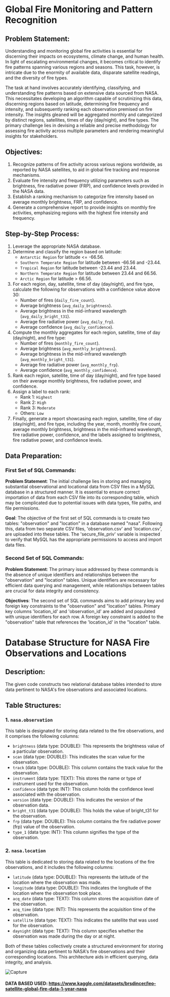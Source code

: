 # Global Fire Monitoring and Pattern Recognition

## Problem Statement:

Understanding and monitoring global fire activities is essential for discerning their impacts on ecosystems, climate change, and human health. In light of escalating environmental changes, it becomes critical to identify fire patterns spanning various regions and seasons. This task, however, is intricate due to the enormity of available data, disparate satellite readings, and the diversity of fire types.

The task at hand involves accurately identifying, classifying, and understanding fire patterns based on extensive data sourced from NASA. This necessitates developing an algorithm capable of scrutinizing this data, discerning regions based on latitude, determining fire frequency and intensity, and subsequently ranking each observation premised on fire intensity. The insights gleaned will be aggregated monthly and categorized by distinct regions, satellites, times of day (day/night), and fire types. The primary challenge lies in devising a reliable and precise methodology for assessing fire activity across multiple parameters and rendering meaningful insights for stakeholders.

## Objectives:

1. Recognize patterns of fire activity across various regions worldwide, as reported by NASA satellites, to aid in global fire tracking and response mechanisms.
2. Evaluate fire intensity and frequency utilizing parameters such as brightness, fire radiative power (FRP), and confidence levels provided in the NASA data.
3. Establish a ranking mechanism to categorize fire intensity based on average monthly brightness, FRP, and confidence.
4. Generate a comprehensive report to provide insights on monthly fire activities, emphasizing regions with the highest fire intensity and frequency.

## Step-by-Step Process:

1. Leverage the appropriate NASA database.
2. Determine and classify the region based on latitude:
   - `Antarctic Region` for latitude <= -66.56.
   - `Southern Temperate Region` for latitude between -66.56 and -23.44.
   - `Tropical Region` for latitude between -23.44 and 23.44.
   - `Northern Temperate Region` for latitude between 23.44 and 66.56.
   - `Arctic Region` for latitude > 66.56.
3. For each region, day, satellite, time of day (day/night), and fire type, calculate the following for observations with a confidence value above 30:
   - Number of fires (`daily_fire_count`).
   - Average brightness (`avg_daily_brightness`).
   - Average brightness in the mid-infrared wavelength (`avg_daily_bright_t31`).
   - Average fire radiative power (`avg_daily_frp`).
   - Average confidence (`avg_daily_confidence`).
4. Compute the monthly aggregates for each region, satellite, time of day (day/night), and fire type:
   - Number of fires (`monthly_fire_count`).
   - Average brightness (`avg_monthly_brightness`).
   - Average brightness in the mid-infrared wavelength (`avg_monthly_bright_t31`).
   - Average fire radiative power (`avg_monthly_frp`).
   - Average confidence (`avg_monthly_confidence`).
5. Rank each region, satellite, time of day (day/night), and fire type based on their average monthly brightness, fire radiative power, and confidence.
6. Assign a label to each rank:
   - Rank 1: `Highest`
   - Rank 2: `High`
   - Rank 3: `Moderate`
   - Others: `Low`
7. Finally, generate a report showcasing each region, satellite, time of day (day/night), and fire type, including the year, month, monthly fire count, average monthly brightness, brightness in the mid-infrared wavelength, fire radiative power, confidence, and the labels assigned to brightness, fire radiative power, and confidence levels.

## Data Preparation:

### First Set of SQL Commands:

**Problem Statement**: The initial challenge lies in storing and managing substantial observational and locational data from CSV files in a MySQL database in a structured manner. It is essential to ensure correct importation of data from each CSV file into its corresponding table, which may be complicated due to potential issues with data types, file paths, and file permissions.

**Goal**: The objective of the first set of SQL commands is to create two tables: "observation" and "location" in a database named "nasa". Following this, data from two separate CSV files, 'observation.csv' and 'location.csv', are uploaded into these tables. The 'secure_file_priv' variable is inspected to verify that MySQL has the appropriate permissions to access and import data files.

### Second Set of SQL Commands:

**Problem Statement**: The primary issue addressed by these commands is the absence of unique identifiers and relationships between the "observation" and "location" tables. Unique identifiers are necessary for efficient data querying and management, while relationships between tables are crucial for data integrity and consistency.

**Objectives**: The second set of SQL commands aims to add primary key and foreign key constraints to the "observation" and "location" tables. Primary key columns 'location_id' and 'observation_id' are added and populated with unique identifiers for each row. A foreign key constraint is added to the "observation" table that references the 'location_id' in the "location" table.



# Database Structure for NASA Fire Observations and Locations

## Description:

The given code constructs two relational database tables intended to store data pertinent to NASA's fire observations and associated locations. 

## Table Structures:

### 1. `nasa.observation`

This table is designated for storing data related to the fire observations, and it comprises the following columns:

- `brightness` (data type: DOUBLE): This represents the brightness value of a particular observation.
- `scan` (data type: DOUBLE): This indicates the scan value for the observation.
- `track` (data type: DOUBLE): This column contains the track value for the observation.
- `instrument` (data type: TEXT): This stores the name or type of instrument used for the observation.
- `confidence` (data type: INT): This column holds the confidence level associated with the observation.
- `version` (data type: DOUBLE): This indicates the version of the observation data.
- `bright_t31` (data type: DOUBLE): This holds the value of bright_t31 for the observation.
- `frp` (data type: DOUBLE): This column contains the fire radiative power (frp) value of the observation.
- `type_1` (data type: INT): This column signifies the type of the observation.

### 2. `nasa.location`

This table is dedicated to storing data related to the locations of the fire observations, and it includes the following columns:

- `latitude` (data type: DOUBLE): This represents the latitude of the location where the observation was made.
- `longitude` (data type: DOUBLE): This indicates the longitude of the location where the observation took place.
- `acq_date` (data type: TEXT): This column stores the acquisition date of the observation.
- `acq_time` (data type: INT): This represents the acquisition time of the observation.
- `satellite` (data type: TEXT): This indicates the satellite that was used for the observation.
- `daynight` (data type: TEXT): This column specifies whether the observation was made during the day or at night.

Both of these tables collectively create a structured environment for storing and organizing data pertinent to NASA's fire observations and their corresponding locations. This architecture aids in efficient querying, data integrity, and analysis.


![Capture](https://github.com/babakziaei/Data-Analysis/assets/126654048/0309173b-6e47-4544-8346-58a1ae9a4966)

#### DATA BASED USED: https://www.kaggle.com/datasets/brsdincer/leo-satellite-global-fire-data-1-year-nasa
